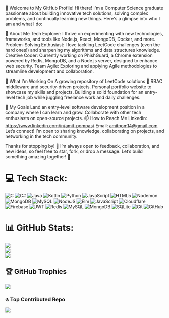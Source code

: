 👋 Welcome to My GitHub Profile!
Hi there! I'm a Computer Science graduate passionate about building innovative tech solutions, solving complex problems, and continually learning new things. Here's a glimpse into who I am and what I do:

🚀 About Me
Tech Explorer: I thrive on experimenting with new technologies, frameworks, and tools like Node.js, React, MongoDB, Docker, and more.
Problem-Solving Enthusiast: I love tackling LeetCode challenges (even the hard ones!) and sharpening my algorithms and data structures knowledge.
Creative Coder: Currently working on PhishGuard, a Chrome extension powered by Redis, MongoDB, and a Node.js server, designed to enhance web security.
Team Agile: Exploring and applying Agile methodologies to streamline development and collaboration.

🧩 What I’m Working On
A growing repository of LeetCode solutions 🧠
RBAC middleware and security-driven projects.
Personal portfolio website to showcase my skills and projects.
Building a solid foundation for an entry-level tech job while juggling freelance work and daily challenges.

🎯 My Goals
Land an entry-level software development position in a company where I can learn and grow.
Collaborate with other tech enthusiasts on open-source projects.
📫 How to Reach Me
LinkedIn: https://www.linkedin.com/in/amit-pompas/
Email: amitpom14@gmail.com
Let’s connect! I’m open to sharing knowledge, collaborating on projects, and networking in the tech community.

Thanks for stopping by! 🎉 I’m always open to feedback, collaboration, and new ideas, so feel free to star, fork, or drop a message. Let’s build something amazing together! 🚀


# 💻 Tech Stack:
![C](https://img.shields.io/badge/c-%2300599C.svg?style=for-the-badge&logo=c&logoColor=white) ![C#](https://img.shields.io/badge/c%23-%23239120.svg?style=for-the-badge&logo=csharp&logoColor=white) ![Java](https://img.shields.io/badge/java-%23ED8B00.svg?style=for-the-badge&logo=openjdk&logoColor=white) ![Kotlin](https://img.shields.io/badge/kotlin-%237F52FF.svg?style=for-the-badge&logo=kotlin&logoColor=white) ![Python](https://img.shields.io/badge/python-3670A0?style=for-the-badge&logo=python&logoColor=ffdd54) ![JavaScript](https://img.shields.io/badge/javascript-%23323330.svg?style=for-the-badge&logo=javascript&logoColor=%23F7DF1E) ![HTML5](https://img.shields.io/badge/html5-%23E34F26.svg?style=for-the-badge&logo=html5&logoColor=white) ![Nodemon](https://img.shields.io/badge/NODEMON-%23323330.svg?style=for-the-badge&logo=nodemon&logoColor=%BBDEAD) ![MongoDB](https://img.shields.io/badge/MongoDB-%234ea94b.svg?style=for-the-badge&logo=mongodb&logoColor=white) ![MySQL](https://img.shields.io/badge/mysql-4479A1.svg?style=for-the-badge&logo=mysql&logoColor=white) ![NodeJS](https://img.shields.io/badge/node.js-6DA55F?style=for-the-badge&logo=node.js&logoColor=white) ![Elm](https://img.shields.io/badge/Elm-60B5CC?style=for-the-badge&logo=elm&logoColor=white) ![JavaScript](https://img.shields.io/badge/javascript-%23323330.svg?style=for-the-badge&logo=javascript&logoColor=%23F7DF1E) ![Cloudflare](https://img.shields.io/badge/Cloudflare-F38020?style=for-the-badge&logo=Cloudflare&logoColor=white) ![Firebase](https://img.shields.io/badge/firebase-%23039BE5.svg?style=for-the-badge&logo=firebase) ![JWT](https://img.shields.io/badge/JWT-black?style=for-the-badge&logo=JSON%20web%20tokens) ![Redis](https://img.shields.io/badge/redis-%23DD0031.svg?style=for-the-badge&logo=redis&logoColor=white) ![MySQL](https://img.shields.io/badge/mysql-4479A1.svg?style=for-the-badge&logo=mysql&logoColor=white) ![MongoDB](https://img.shields.io/badge/MongoDB-%234ea94b.svg?style=for-the-badge&logo=mongodb&logoColor=white) ![SQLite](https://img.shields.io/badge/sqlite-%2307405e.svg?style=for-the-badge&logo=sqlite&logoColor=white) ![Git](https://img.shields.io/badge/git-%23F05033.svg?style=for-the-badge&logo=git&logoColor=white) ![GitHub](https://img.shields.io/badge/github-%23121011.svg?style=for-the-badge&logo=github&logoColor=white)
# 📊 GitHub Stats:
![](https://github-readme-stats.vercel.app/api?username=AmidelEst&theme=radical&hide_border=false&include_all_commits=false&count_private=false)<br/>
![](https://github-readme-streak-stats.herokuapp.com/?user=AmidelEst&theme=radical&hide_border=false)<br/>
![](https://github-readme-stats.vercel.app/api/top-langs/?username=AmidelEst&theme=radical&hide_border=false&include_all_commits=false&count_private=false&layout=compact)

## 🏆 GitHub Trophies
![](https://github-profile-trophy.vercel.app/?username=AmidelEst&theme=tokyonight&no-frame=false&no-bg=false&margin-w=4)

### 🔝 Top Contributed Repo
![](https://github-contributor-stats.vercel.app/api?username=AmidelEst&limit=5&theme=dark&combine_all_yearly_contributions=true)

<!-- Proudly created with GPRM ( https://gprm.itsvg.in ) -->

